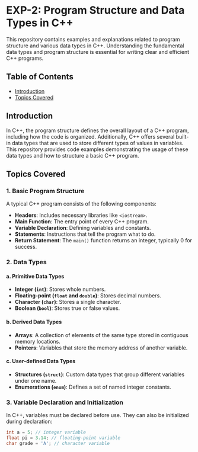 # EXP-2: Program Structure and Data Types in C++

This repository contains examples and explanations related to program structure and various data types in C++. Understanding the fundamental data types and program structure is essential for writing clear and efficient C++ programs.

## Table of Contents

- [Introduction](#introduction)
- [Topics Covered](#topics-covered)

## Introduction

In C++, the program structure defines the overall layout of a C++ program, including how the code is organized. Additionally, C++ offers several built-in data types that are used to store different types of values in variables. This repository provides code examples demonstrating the usage of these data types and how to structure a basic C++ program.

## Topics Covered

### 1. **Basic Program Structure**

A typical C++ program consists of the following components:
   - **Headers**: Includes necessary libraries like `<iostream>`.
   - **Main Function**: The entry point of every C++ program.
   - **Variable Declaration**: Defining variables and constants.
   - **Statements**: Instructions that tell the program what to do.
   - **Return Statement**: The `main()` function returns an integer, typically 0 for success.

### 2. **Data Types**

#### a. **Primitive Data Types**
   - **Integer (`int`)**: Stores whole numbers.
   - **Floating-point (`float` and `double`)**: Stores decimal numbers.
   - **Character (`char`)**: Stores a single character.
   - **Boolean (`bool`)**: Stores true or false values.
   
#### b. **Derived Data Types**
   - **Arrays**: A collection of elements of the same type stored in contiguous memory locations.
   - **Pointers**: Variables that store the memory address of another variable.

#### c. **User-defined Data Types**
   - **Structures (`struct`)**: Custom data types that group different variables under one name.
   - **Enumerations (`enum`)**: Defines a set of named integer constants.

### 3. **Variable Declaration and Initialization**

   In C++, variables must be declared before use. They can also be initialized during declaration:
   ```cpp
   int a = 5; // integer variable
   float pi = 3.14; // floating-point variable
   char grade = 'A'; // character variable
